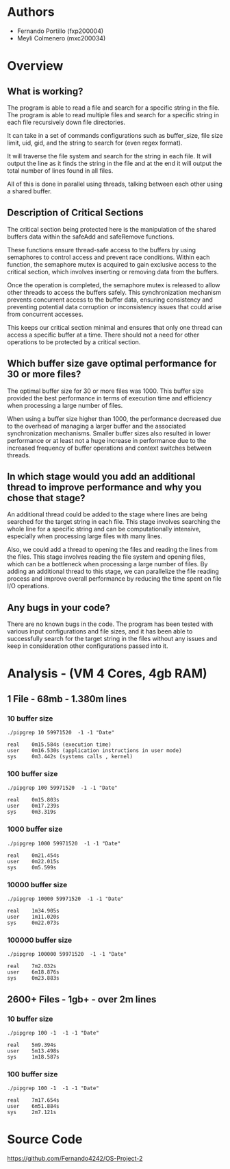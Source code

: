 # Authors
- Fernando Portillo (fxp200004)
- Meyli Colmenero (mxc200034)

# Overview

## What is working?
The program is able to read a file and search for a specific string in the file. The program is able to read multiple files and search for a specific string in each file recursively down file directories. 

It can take in a set of commands configurations such as buffer_size, file size limit, uid, gid, and the string to search for (even regex format).

It will traverse the file system and search for the string in each file. It will output the line as it finds the string in the file and at the end it will output the total number of lines found in all files.

All of this is done in parallel using threads, talking between each other using a shared buffer.

## Description of Critical Sections
The critical section being protected here is the manipulation of the shared buffers data within the safeAdd and safeRemove functions. 

These functions ensure thread-safe access to the buffers by using semaphores to control access and prevent race conditions. Within each function, the semaphore mutex is acquired to gain exclusive access to the critical section, which involves inserting or removing data from the buffers. 

Once the operation is completed, the semaphore mutex is released to allow other threads to access the buffers safely. This synchronization mechanism prevents concurrent access to the buffer data, ensuring consistency and preventing potential data corruption or inconsistency issues that could arise from concurrent accesses.

This keeps our critical section minimal and ensures that only one thread can access a specific buffer at a time. There should not a need for other operations to be protected by a critical section.

## Which buffer size gave optimal performance for 30 or more files?
The optimal buffer size for 30 or more files was 1000. This buffer size provided the best performance in terms of execution time and efficiency when processing a large number of files.

When using a buffer size higher than 1000, the performance decreased due to the overhead of managing a larger buffer and the associated synchronization mechanisms. Smaller buffer sizes also resulted in lower performance or at least not a huge increase in performance due to the increased frequency of buffer operations and context switches between threads.

## In which stage would you add an additional thread to improve performance and why you chose that stage?
An additional thread could be added to the stage where lines are being searched for the target string in each file. This stage involves searching the whole line for a specific string and can be computationally intensive, especially when processing large files with many lines.

Also, we could add a thread to opening the files and reading the lines from the files. This stage involves reading the file system and opening files, which can be a bottleneck when processing a large number of files. By adding an additional thread to this stage, we can parallelize the file reading process and improve overall performance by reducing the time spent on file I/O operations.

## Any bugs in your code?
There are no known bugs in the code. The program has been tested with various input configurations and file sizes, and it has been able to successfully search for the target string in the files without any issues and keep in consideration other configurations passed into it.

# Analysis - (VM 4 Cores, 4gb RAM)

## 1 File - 68mb - 1.380m lines

### 10 buffer size
`./pipgrep 10 59971520  -1 -1 "Date"`

```
real    0m15.584s (execution time)
user    0m16.530s (application instructions in user mode)
sys     0m3.442s (systems calls , kernel)
```

### 100 buffer size
`./pipgrep 100 59971520  -1 -1 "Date"`

```
real    0m15.803s
user    0m17.239s
sys     0m3.319s
```

### 1000 buffer size
`./pipgrep 1000 59971520  -1 -1 "Date"`

```
real    0m21.454s
user    0m22.015s
sys     0m5.599s
```

### 10000 buffer size
`./pipgrep 10000 59971520  -1 -1 "Date"`

```
real    1m34.905s 
user    1m11.020s 
sys     0m22.073s
```

### 100000 buffer size
`./pipgrep 100000 59971520  -1 -1 "Date"`

```
real    7m2.032s
user    6m18.876s
sys     0m23.883s
```

## 2600+ Files - 1gb+ - over 2m lines

### 10 buffer size
`./pipgrep 100 -1  -1 -1 "Date"`

```
real    5m9.394s
user    5m13.498s
sys     1m18.587s
```

### 100 buffer size
`./pipgrep 100 -1  -1 -1 "Date"`

```
real    7m17.654s
user    6m51.884s
sys     2m7.121s
```

# Source Code
https://github.com/Fernando4242/OS-Project-2

